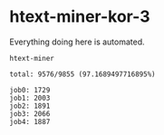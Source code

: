 # htext-miner-kor-3

Everything doing here is automated.

```
htext-miner

total: 9576/9855 (97.1689497716895%)

job0: 1729
job1: 2003
job2: 1891
job3: 2066
job4: 1887
```